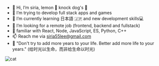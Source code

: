 - :ribbon: Hi, I’m siria, lemon :lemon: knock dog's :dog: 
- 👀 I’m trying to develop full stack apps and games
- 🌱 I’m currently learning 日本語 :jp: and new development skills:computer:
- 💞️ I’m looking for a remote job (frontend, backend and fullstack)
- :hammer: familiar with React, Node, JavaScript, ES, Python, C++
- 📫 Reach me via siria55lee@gmail.com
- :cherry_blossom: "Don't try to add more years to your life. Better add more life to your years." (给时光以生命，而非给生命以时光)

<img src="https://media.giphy.com/media/vFKqnCdLPNOKc/giphy.gif" alt="cat">
